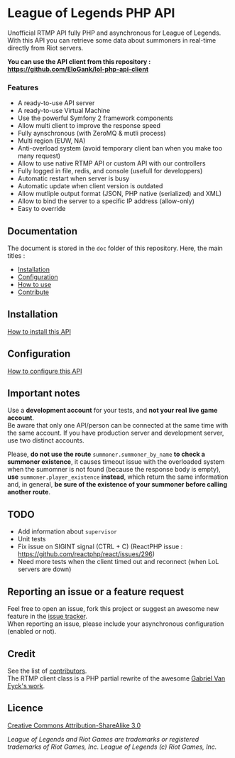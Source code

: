 # League of Legends PHP API

Unofficial RTMP API fully PHP and asynchronous for League of Legends.  
With this API you can retrieve some data about summoners in real-time directly from Riot servers.

**You can use the API client from this repository : https://github.com/EloGank/lol-php-api-client**

### Features

* A ready-to-use API server
* A ready-to-use Virtual Machine
* Use the powerful Symfony 2 framework components
* Allow multi client to improve the response speed
* Fully aynschronous (with ZeroMQ & mutli process)
* Multi region (EUW, NA)
* Anti-overload system (avoid temporary client ban when you make too many request)
* Allow to use native RTMP API or custom API with our controllers
* Fully logged in file, redis, and console (usefull for developpers)
* Automatic restart when server is busy
* Automatic update when client version is outdated
* Allow mutliple output format (JSON, PHP native (serialized) and XML)
* Allow to bind the server to a specific IP address (allow-only)
* Easy to override

## Documentation

The document is stored in the `doc` folder of this repository.
Here, the main titles :

* [Installation](./doc/installation.md)
* [Configuration](./doc/configuration.md)
* [How to use](./doc/how_to_use.md)
* [Contribute](./doc/contribute.md)

## Installation

[How to install this API](./doc/installation.md)

## Configuration

[How to configure this API](./doc/configuration.md)

## Important notes

Use a **development account** for your tests, and **not your real live game account**.  
Be aware that only one API/person can be connected at the same time with the same account. If you have production server and development server, use two distinct accounts.

Please, **do not use the route** `summoner.summoner_by_name` **to check a summoner existence**, it causes timeout issue with the overloaded system when the sumomner is not found (because the response body is empty), **use** `summoner.player_existence` **instead**, which return the same information and, in general, **be sure of the existence of your summoner before calling another route**.

## TODO

* Add information about `supervisor`
* Unit tests
* Fix issue on SIGINT signal (CTRL + C) (ReactPHP issue : https://github.com/reactphp/react/issues/296)
* Need more tests when the client timed out and reconnect (when LoL servers are down)

## Reporting an issue or a feature request

Feel free to open an issue, fork this project or suggest an awesome new feature in the [issue tracker](https://github.com/EloGank/lol-php-api/issues).  
When reporting an issue, please include your asynchronous configuration (enabled or not).

## Credit

See the list of [contributors](https://github.com/EloGank/lol-php-api/graphs/contributors).  
The RTMP client class is a PHP partial rewrite of the awesome [Gabriel Van Eyck's work](https://code.google.com/p/lolrtmpsclient/source/browse/trunk/src/com/gvaneyck/rtmp/RTMPSClient.java).

## Licence

[Creative Commons Attribution-ShareAlike 3.0](./LICENCE.md)

*League of Legends and Riot Games are trademarks or registered trademarks of Riot Games, Inc. League of Legends (c) Riot Games, Inc.*